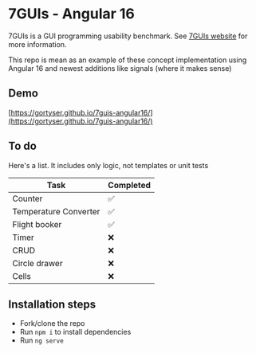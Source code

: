 # 7GUIs - Angular 16

7GUIs is a GUI programming usability benchmark.
See [7GUIs website](https://7guis.github.io/7guis) for more information.

This repo is mean as an example of these concept implementation
using Angular 16 and newest additions like signals
(where it makes sense)

## Demo

[https://gortyser.github.io/7guis-angular16/](https://gortyser.github.io/7guis-angular16/)

## To do

Here's a list. It includes only logic, not templates or unit tests

| Task                  | Completed |
|-----------------------|-----------|
| Counter               | ✅         |
| Temperature Converter | ✅         |
| Flight booker         | ✅         |
| Timer                 | ❌         |
| CRUD                  | ❌         |
| Circle drawer         | ❌         |
| Cells                 | ❌         |

## Installation steps

- Fork/clone the repo
- Run `npm i` to install dependencies
- Run `ng serve`

